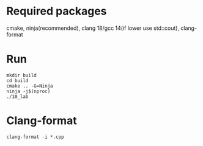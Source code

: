 # Required packages

cmake, ninja(recommended), clang 18/gcc 14(if lower use std::cout), clang-format

# Run

```
mkdir build
cd build
cmake .. -G=Ninja
ninja -j$(nproc)
./10_lab
```

# Clang-format

```
clang-format -i *.cpp
```
